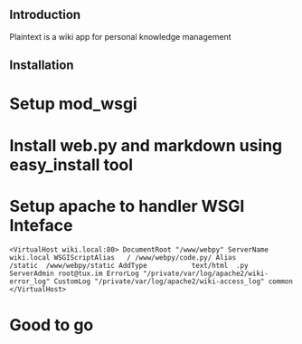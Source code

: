 Introduction
------------

Plaintext is a wiki app for personal knowledge management


Installation
------------

# Setup mod_wsgi
# Install web.py and markdown using easy_install tool
# Setup apache to handler WSGI Inteface
`
<VirtualHost wiki.local:80>
    DocumentRoot "/www/webpy"
    ServerName   wiki.local
    WSGIScriptAlias   / /www/webpy/code.py/
    Alias             /static  /www/webpy/static
    AddType           text/html  .py
    ServerAdmin root@tux.im
    ErrorLog "/private/var/log/apache2/wiki-error_log"
    CustomLog "/private/var/log/apache2/wiki-access_log" common
</VirtualHost>
`
# Good to go
